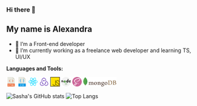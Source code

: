### Hi there 👋
## My name is Alexandra

- 🔭 I’m a Front-end developer
- 🌱 I’m currently working as a freelance web developer and learning TS, UI/UX

**Languages and Tools:**

<code><img height="25" src="https://github.com/alexandra-stepanova/alexandra-stepanova/blob/main/assets/10714751421536080157.svg"></code>
<code><img height="25" src="https://github.com/alexandra-stepanova/alexandra-stepanova/blob/main/assets/16738931111536080149-128.png"></code>
<code><img height="25" src="https://github.com/alexandra-stepanova/alexandra-stepanova/blob/main/assets/9159770461553750379.svg"></code>
<code><img height="25" src="https://github.com/alexandra-stepanova/alexandra-stepanova/blob/main/assets/icons8-redux-48.png"></code>
<code><img height="25" src="https://github.com/alexandra-stepanova/alexandra-stepanova/blob/main/assets/js.png"></code>
<code><img height="25" src="https://github.com/alexandra-stepanova/alexandra-stepanova/blob/main/assets/nodejs.svg"></code>
<code><img height="25" src="https://github.com/alexandra-stepanova/alexandra-stepanova/blob/main/assets/sass.png"></code>
<code><img height="25" src="https://github.com/alexandra-stepanova/alexandra-stepanova/blob/main/assets/17459301571551942128.svg"></code>


![Sasha's GitHub stats](https://github-readme-stats.vercel.app/api?username=alexandra-stepanova&count_private=true&show_icons=true&theme=vue)
![Top Langs](https://github-readme-stats.vercel.app/api/top-langs/?username=alexandra-stepanova&layout=compact&count_private=true&theme=vue)
